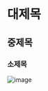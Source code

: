 # 대제목
## 중제목
### 소제목
![image](https://github.com/user-attachments/assets/7346304e-1069-4219-b28e-6d5d254ece3c)


